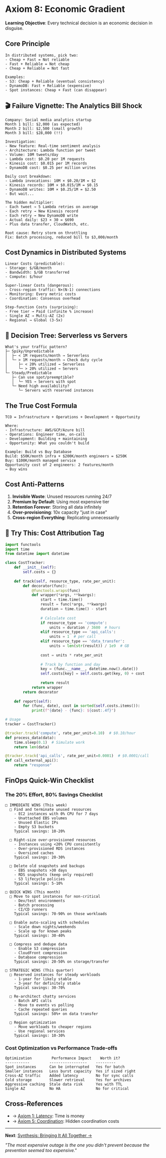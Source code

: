 # Axiom 8: Economic Gradient

<div class="axiom-header">
  <div class="learning-objective">
    <strong>Learning Objective</strong>: Every technical decision is an economic decision in disguise.
  </div>
</div>

## Core Principle

```
In distributed systems, pick two:
- Cheap + Fast = Not reliable
- Fast + Reliable = Not cheap  
- Cheap + Reliable = Not fast

Examples:
- S3: Cheap + Reliable (eventual consistency)
- DynamoDB: Fast + Reliable (expensive)
- Spot instances: Cheap + Fast (can disappear)
```

## 🎬 Failure Vignette: The Analytics Bill Shock

```
Company: Social media analytics startup
Month 1 bill: $2,000 (as expected)
Month 2 bill: $2,500 (small growth)
Month 3 bill: $28,000 (!!)

Investigation:
- New feature: Real-time sentiment analysis
- Architecture: Lambda function per tweet
- Volume: 10M tweets/day
- Lambda cost: $0.20 per 1M requests
- Kinesis cost: $0.015 per 1M records
- DynamoDB cost: $0.25 per million writes

Daily cost breakdown:
- Lambda invocations: 10M × $0.20/1M = $2
- Kinesis records: 10M × $0.015/1M = $0.15
- DynamoDB writes: 10M × $0.25/1M = $2.50
- But wait...

The hidden multiplier:
- Each tweet → 5 Lambda retries on average
- Each retry → New Kinesis record
- Each retry → New DynamoDB write
- Actual daily: $23 × 30 = $690
- Plus data transfer, CloudWatch, etc.

Root cause: Retry storm on throttling
Fix: Batch processing, reduced bill to $3,000/month
```

## Cost Dynamics in Distributed Systems

```
Linear Costs (predictable):
- Storage: $/GB/month
- Bandwidth: $/GB transferred
- Compute: $/hour

Super-linear Costs (dangerous):
- Cross-region traffic: N×(N-1) connections
- Monitoring: Every metric costs
- Coordination: Consensus overhead

Step-function Costs (surprising):
- Free tier → Paid (infinite % increase)
- Single AZ → Multi-AZ (2x)
- Regional → Global (3-5x)
```

## 🎯 Decision Tree: Serverless vs Servers

```
What's your traffic pattern?
├─ Spiky/Unpredictable
│  ├─ < 1M requests/month → Serverless
│  └─ > 1M requests/month → Check duty cycle
│     ├─ < 20% utilized → Serverless
│     └─ > 20% utilized → Servers
└─ Steady/Predictable
   ├─ Can use spot/preemptible?
   │  └─ YES → Servers with spot
   └─ Need high availability?
      └─ Servers with reserved instances
```

## The True Cost Formula

```
TCO = Infrastructure + Operations + Development + Opportunity

Where:
- Infrastructure: AWS/GCP/Azure bill
- Operations: Engineer time, on-call
- Development: Building + maintaining
- Opportunity: What you couldn't build

Example: Build vs Buy Database
Build: $50K/month infra + $200K/month engineers = $250K
Buy: $100K/month managed service
Opportunity cost of 2 engineers: 2 features/month
→ Buy wins
```

## Cost Anti-Patterns

1. **Invisible Waste**: Unused resources running 24/7
2. **Premium by Default**: Using most expensive tier
3. **Retention Forever**: Storing all data infinitely
4. **Over-provisioning**: 10x capacity "just in case"
5. **Cross-region Everything**: Replicating unnecessarily

## 🔧 Try This: Cost Attribution Tag

```python
import functools
import time
from datetime import datetime

class CostTracker:
    def __init__(self):
        self.costs = {}
    
    def track(self, resource_type, rate_per_unit):
        def decorator(func):
            @functools.wraps(func)
            def wrapper(*args, **kwargs):
                start = time.time()
                result = func(*args, **kwargs)
                duration = time.time() - start
                
                # Calculate cost
                if resource_type == 'compute':
                    units = duration / 3600  # hours
                elif resource_type == 'api_calls':
                    units = 1  # per call
                elif resource_type == 'data_transfer':
                    units = len(str(result)) / 1e9  # GB
                
                cost = units * rate_per_unit
                
                # Track by function and day
                key = (func.__name__, datetime.now().date())
                self.costs[key] = self.costs.get(key, 0) + cost
                
                return result
            return wrapper
        return decorator
    
    def report(self):
        for (func, date), cost in sorted(self.costs.items()):
            print(f"{date} - {func}: ${cost:.4f}")

# Usage
tracker = CostTracker()

@tracker.track('compute', rate_per_unit=0.10)  # $0.10/hour
def process_data(data):
    time.sleep(0.1)  # Simulate work
    return len(data)

@tracker.track('api_calls', rate_per_unit=0.0001)  # $0.0001/call
def call_external_api():
    return "response"
```

## FinOps Quick-Win Checklist

### The 20% Effort, 80% Savings Checklist

```
□ IMMEDIATE WINS (This week)
  □ Find and terminate unused resources
    - EC2 instances with 0% CPU for 7 days
    - Unattached EBS volumes
    - Unused Elastic IPs
    - Empty S3 buckets
    Typical savings: 10-20%

  □ Right-size over-provisioned resources  
    - Instances using <20% CPU consistently
    - Over-provisioned RDS instances
    - Oversized caches
    Typical savings: 20-30%

  □ Delete old snapshots and backups
    - EBS snapshots >30 days
    - RDS snapshots (keep only required)
    - S3 lifecycle policies
    Typical savings: 5-10%

□ QUICK WINS (This month)
  □ Move to spot instances for non-critical
    - Dev/test environments
    - Batch processing
    - CI/CD runners
    Typical savings: 70-90% on those workloads

  □ Enable auto-scaling with schedules
    - Scale down nights/weekends
    - Scale up for known peaks
    Typical savings: 30-40%

  □ Compress and dedupe data
    - Enable S3 compression
    - CloudFront compression
    - Database compression
    Typical savings: 20-50% on storage/transfer

□ STRATEGIC WINS (This quarter)
  □ Reserved instances for steady workloads
    - 1-year for likely stable
    - 3-year for definitely stable
    Typical savings: 30-70%

  □ Re-architect chatty services
    - Batch API calls
    - Move to events vs polling
    - Cache repeated queries
    Typical savings: 50%+ on data transfer

  □ Region optimization
    - Move workloads to cheaper regions
    - Use regional services
    Typical savings: 10-30%
```

### Cost Optimization vs Performance Trade-offs

```
Optimization         Performance Impact    Worth it?
-----------         -----------------    ---------
Spot instances      Can be interrupted   Yes for batch
Smaller instances   Less burst capacity  Yes if sized right
Cross-AZ traffic    Added latency        No for sync calls
Cold storage        Slower retrieval     Yes for archives
Aggressive caching  Stale data risk      Yes with TTL
Single AZ           No HA                No for critical
```

## Cross-References

- → [Axiom 1: Latency](../axiom1-latency/index.md): Time is money
- → [Axiom 5: Coordination](../axiom5-coordination/index.md): Hidden coordination costs
<!-- - → [FinOps Patterns](../../patterns/finops): Cost optimization strategies -->

---

**Next**: [Synthesis: Bringing It All Together →](../synthesis.md)

*"The most expensive outage is the one you didn't prevent because the prevention seemed too expensive."*